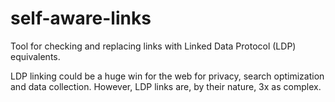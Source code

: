 # self-aware-links
Tool for checking and replacing links with Linked Data Protocol (LDP) equivalents. 

LDP linking could be a huge win for the web for privacy, search optimization and data collection. However, LDP links are, by their nature, 3x as complex. 



